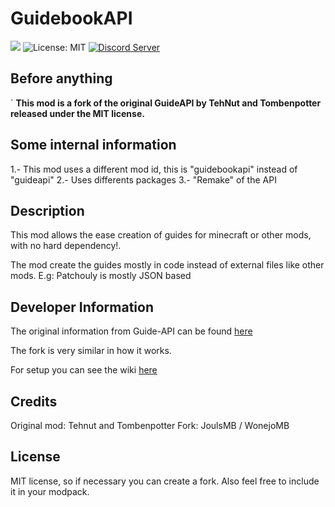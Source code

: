 GuidebookAPI
============================================
[![](https://cf.way2muchnoise.eu/short_949923_downloads.svg)](https://www.curseforge.com/minecraft/mc-mods/guidebookapi/) ![License: MIT](https://img.shields.io/badge/License-MIT-blue.svg) [![Discord Server](https://img.shields.io/discord/1144776748987322368)](https://discord.gg/peNvSDMqBJ)

## **Before anything**
`
**This mod is a fork of the original GuideAPI by TehNut and Tombenpotter released under the MIT license.**

## **Some internal information**

1.- This mod uses a different mod id, this is "guidebookapi" instead of "guideapi"
2.- Uses differents packages
3.- "Remake" of the API

## Description

This mod allows the ease creation of guides for minecraft or other mods, with no hard dependency!.

The mod create the guides mostly in code instead of external files like other mods. E.g: Patchouly is mostly JSON based

## Developer Information
The original information from Guide-API can be found [here](http://guide-api.readthedocs.org/en/latest/)

The fork is very similar in how it works.

For setup you can see the wiki [here](https://github.com/JoulsMB/GuidebookAPI/wiki)

## Credits

Original mod: Tehnut and Tombenpotter
Fork: JoulsMB / WonejoMB

## License
MIT license, so if necessary you can create a fork.
Also feel free to include it in your modpack.